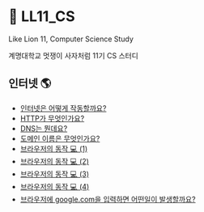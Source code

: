 # 🦁 LL11_CS
Like Lion 11, Computer Science Study

계명대학교 멋쟁이 사자처럼 11기 CS 스터디

## 인터넷 🌎
- [인터넷은 어떻게 작동할까요?](https://github.com/lee7198/LL11_CS/blob/main/How%20does%20the%20internet%20work.md)
- [HTTP가 무엇인가요?](https://github.com/lee7198/LL11_CS/blob/main/internet/What%20is%20a%20HTTP%3F.md)
- [DNS는 뭔데요?](https://github.com/lee7198/LL11_CS/blob/main/internet/DNS%20and%20how%20it%20woks%3F.md)
- [도메인 이름은 무엇인가요?](https://github.com/lee7198/LL11_CS/blob/main/internet/What%20is%20a%20Domain%20Name%3F.md)
- [브라우저의 동작 💻 (1)](https://github.com/lee7198/LL11_CS/blob/main/internet/Browser's%20work(1).md)
- [브라우저의 동작 💻 (2)](https://github.com/lee7198/LL11_CS/blob/main/internet/Browser's%20work(2).md)
- [브라우저의 동작 💻 (3)](https://github.com/lee7198/LL11_CS/blob/main/internet/Browser's%20work(3).md)
- [브라우저의 동작 💻 (4)](https://github.com/lee7198/LL11_CS/blob/main/internet/Browser's%20work(4).md)
- [브라우저에 google.com을 입력하면 어떤일이 발생할까요?](https://github.com/lee7198/LL11_CS/blob/main/internet/Type%20the%20google.com%20in%20browser.md)
